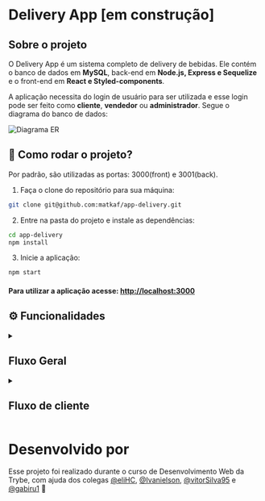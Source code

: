 # Delivery App [em construção]

## Sobre o projeto

O Delivery App é um sistema completo de delivery de bebidas. Ele contém o banco de dados em **MySQL**, back-end em **Node.js, Express e Sequelize** e o front-end em **React e Styled-components**.

A aplicação necessita do login de usuário para ser utilizada e esse login pode ser feito como **cliente**, **vendedor** ou **administrador**. Segue o diagrama do banco de dados:

![Diagrama ER](./assets/readme/eer.png)

## :rocket: Como rodar o projeto?

Por padrão, são utilizadas as portas: 3000(front) e 3001(back).

1. Faça o clone do repositório para sua máquina:
```bash
git clone git@github.com:matkaf/app-delivery.git
```

2. Entre na pasta do projeto e instale as dependências:
```bash
cd app-delivery
npm install
```

3. Inicie a aplicação:
```bash
npm start
```
#### Para utilizar a aplicação acesse: <http://localhost:3000>

## ⚙️ Funcionalidades

<details>

  <summary>

  ## Fluxo Geral
  </summary>

  ### Tela de Cadastro:
  Uma pessoa pode se registrar como cliente no site enviando:
  - [x] Um nome com mais de 12 caracteres
  - [x] Um e-mail válido
  - [x] Uma senha com mais de 6 caracteres

  ### Tela de login:
  - [x] Verifica o usuário no banco de dados
  - [x] Verifica email e senha
  - [x] Redireciona para a URL correspondente à função (customer, seller ou admin)

</details>

<details>

  <summary>

  ## Fluxo de cliente
  </summary>

  ### Na rota `customer/products` o cliente pode:
  - [x] Visualizar a lista de bebidas disponíveis
  - [x] Adicionar itens ao carrinho
  - [x] Visualizar o valor total dos itens adicionados ao carrinho

  ### Na rota `customer/checkout` o cliente pode:
  - [x] Ver o resumo dos itens no carrinho
  - [x] Ver o preço de cada item e o preço total
  - [x] Remover itens do carrinho
  - [x] Finalizar o pedido

  ### Na rota `customer/orders/` o cliente pode:
  - [x] Visualizar seus pedidos

  - [x] Ver o status de cada um deles

  ### Na rota `customer/orders/:id` o cliente pode:
  - [x] Visualizar os detalhes de determinado pedido

  - [x] Ver seu status
</details>

# Desenvolvido por

Esse projeto foi realizado durante o curso de Desenvolvimento Web da Trybe, com ajuda dos colegas [@eliHC](https://github.com/eliHC), [@Ivanielson](https://github.com/Ivanielson), [@vitorSilva95](https://github.com/vitorSilva95) e [@gabiru1](https://github.com/gabiru1) :rocket: 
